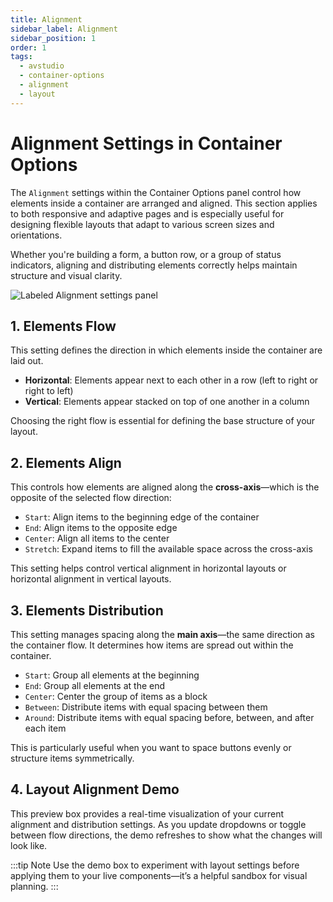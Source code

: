 ```yaml
---
title: Alignment
sidebar_label: Alignment
sidebar_position: 1
order: 1
tags:
  - avstudio
  - container-options
  - alignment
  - layout
---
```


# Alignment Settings in Container Options

The `Alignment` settings within the Container Options panel control how elements inside a container are arranged and aligned. This section applies to both responsive and adaptive pages and is especially useful for designing flexible layouts that adapt to various screen sizes and orientations.

Whether you're building a form, a button row, or a group of status indicators, aligning and distributing elements correctly helps maintain structure and visual clarity.

![Labeled Alignment settings panel](./img/container-alignment-settings.png)

## 1. Elements Flow

This setting defines the direction in which elements inside the container are laid out.

- **Horizontal**: Elements appear next to each other in a row (left to right or right to left)
- **Vertical**: Elements appear stacked on top of one another in a column

Choosing the right flow is essential for defining the base structure of your layout.

## 2. Elements Align

This controls how elements are aligned along the **cross-axis**—which is the opposite of the selected flow direction:

- `Start`: Align items to the beginning edge of the container
- `End`: Align items to the opposite edge
- `Center`: Align all items to the center
- `Stretch`: Expand items to fill the available space across the cross-axis

This setting helps control vertical alignment in horizontal layouts or horizontal alignment in vertical layouts.

## 3. Elements Distribution

This setting manages spacing along the **main axis**—the same direction as the container flow. It determines how items are spread out within the container.

- `Start`: Group all elements at the beginning
- `End`: Group all elements at the end
- `Center`: Center the group of items as a block
- `Between`: Distribute items with equal spacing between them
- `Around`: Distribute items with equal spacing before, between, and after each item

This is particularly useful when you want to space buttons evenly or structure items symmetrically.

## 4. Layout Alignment Demo

This preview box provides a real-time visualization of your current alignment and distribution settings. As you update dropdowns or toggle between flow directions, the demo refreshes to show what the changes will look like.

:::tip Note
Use the demo box to experiment with layout settings before applying them to your live components—it’s a helpful sandbox for visual planning.
:::
